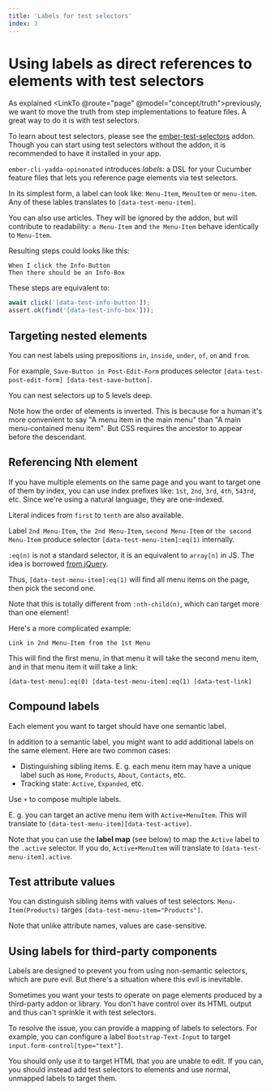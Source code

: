 ```yaml
---
title: 'Labels for test selectors'
index: 3
---
```


# Using labels as direct references to elements with test selectors

As explained <LinkTo @route="page" @model="concept/truth">previously</LinkTo>, we want to move the truth from step implementations to feature files. A great way to do it is with test selectors.

To learn about test selectors, please see the [ember-test-selectors](https://github.com/simplabs/ember-test-selectors) addon. Though you can start using test selectors without the addon, it is recommended to have it installed in your app.

`ember-cli-yadda-opinonated` introduces *labels*: a DSL for your Cucumber feature files that lets you reference page elements via test selectors.

In its simplest form, a label can look like: `Menu-Item`, `MenuItem` or `menu-item`. Any of these lables translates to `[data-test-menu-item]`.

You can also use articles. They will be ignored by the addon, but will contribute to readability: `a Menu-Item` and `the Menu-Item` behave identically to `Menu-Item`.

Resulting steps could looks like this:

```feature
When I click the Info-Button
Then there should be an Info-Box
```

These steps are equivalent to:

```js
await click('[data-test-info-button']);
assert.ok(find('[data-test-info-box']));
```



## Targeting nested elements

You can nest labels using prepositions `in`, `inside`, `under`, `of`, `on` and `from`.

For example, `Save-Button in Post-Edit-Form` produces selector `[data-test-post-edit-form] [data-test-save-button]`.

You can nest selectors up to 5 levels deep.

Note how the order of elements is inverted. This is because for a human it's more convenient to say "A menu item in the main menu" than "A main menu-contained menu item". But CSS requires the ancestor to appear before the descendant.



## Referencing Nth element

If you have multiple elements on the same page and you want to target one of them by index, you can use index prefixes like: `1st`, `2nd`, `3rd`, `4th`, `543rd`, etc. Since we're using a natural language, they are one-indexed.

Literal indices from `first` to `tenth` are also available.

Label `2nd Menu-Item`, `the 2nd Menu-Item`, `second Menu-Item` or `the second Menu-Item` produce selector `[data-test-menu-item]:eq(1)` internally.

`:eq(n)` is not a standard selector, it is an equivalent to `array[n]` in JS. The idea is borrowed [from jQuery](https://api.jquery.com/eq-selector/).

Thus, `[data-test-menu-item]:eq(1)` will find all menu items on the page, then pick the second one.

Note that this is totally different from `:nth-child(n)`, which can target more than one element!

Here's a more complicated example:

    Link in 2nd Menu-Item from the 1st Menu

This will find the first menu, in that menu it will take the second menu item, and in that menu item it will take a link:

    [data-test-menu]:eq(0) [data-test-menu-item]:eq(1) [data-test-link]



## Compound labels

Each element you want to target should have one semantic label.

In addition to a semantic label, you might want to add additional labels on the same element. Here are two common cases:

* Distinguishing sibling items. E. g. each menu item may have a unique label such as `Home`, `Products`, `About`, `Contacts`, etc.
* Tracking state: `Active`, `Expanded`, etc.

Use `+` to compose multiple labels.

E. g. you can target an active menu item with `Active+MenuItem`. This will translate to `[data-test-menu-item][data-test-active]`.

Note that you can use the **label map** (see below) to map the `Active` label to the `.active` selector. If you do, `Active+MenuItem` will translate to `[data-test-menu-item].active`.



## Test attribute values

You can distinguish sibling items with values of test selectors: `Menu-Item(Products)` targes `[data-test-menu-item="Products"]`.

Note that unlike attribute names, values are case-sensitive.



## Using labels for third-party components

Labels are designed to prevent you from using non-semantic selectors, which are pure evil. But there's a situation where this evil is inevitable.

Sometimes you want your tests to operate on page elements produced by a third-party addon or library. You don't have control over its HTML output and thus can't sprinkle it with test selectors.

To resolve the issue, you can provide a mapping of labels to selectors. For example, you can configure a label `Bootstrap-Text-Input` to target `input.form-control[type="text"]`.

You should only use it to target HTML that you are unable to edit. If you can, you should instead add test selectors to elements and use normal, unmapped labels to target them.

